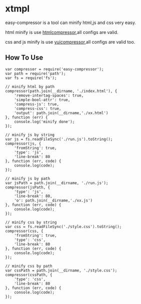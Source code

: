 xtmpl
=====
easy-compressor is a tool can minify html,js and css very easy.

html minify is use [htmlcompressor](https://code.google.com/p/htmlcompressor/),all configs are valid.

css and js minify is use [yuicompressor](http://yui.github.io/yuicompressor/),all configs are valid too.

## How To Use

    var compressor = require('easy-compressor');
    var path = require('path');
    var fs = require('fs');

    // minify html by path
    compressor(path.join(__dirname, './index.html'), {
        'remove-intertag-spaces': true,
        'simple-bool-attr': true,
        'compress-js': true,
        'compress-css': true,
        'output': path.join(__dirname,'./xx.html')
    }, function (err) {
        console.log('minify done');
    });

    // minify js by string
    var js = fs.readFileSync('./run.js').toString();
    compressor(js, {
        'fromString': true,
        'type': 'js',
        'line-break': 80
    }, function (err, code) {
        console.log(code);
    });

    // minify js by path
    var jsPath = path.join(__dirname, './run.js');
    compressor(jsPath, {
        'type': 'js',
        'line-break': 80,
        'o': path.join(__dirname,'./xx.js')
    }, function (err, code) {
        console.log(code);
    });

    // minify css by string
    var css = fs.readFileSync('./style.css').toString();
    compressor(css, {
        'fromString': true,
        'type': 'css',
        'line-break': 80
    }, function (err, code) {
        console.log(code);
    });

    // minify css by path
    var cssPath = path.join(__dirname, './style.css');
    compressor(cssPath, {
        'type': 'css',
        'line-break': 80
    }, function (err, code) {
        console.log(code);
    });